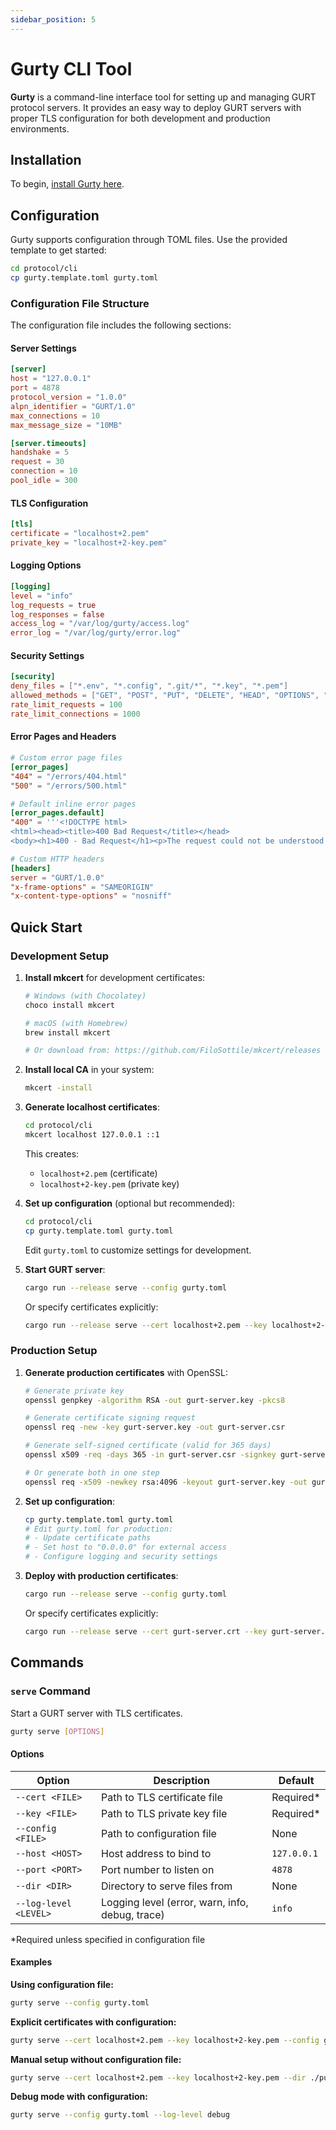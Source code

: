 ```yaml
---
sidebar_position: 5
---
```


# Gurty CLI Tool

**Gurty** is a command-line interface tool for setting up and managing GURT protocol servers. It provides an easy way to deploy GURT servers with proper TLS configuration for both development and production environments.

## Installation

To begin, [install Gurty here](https://gurted.com/download).

## Configuration

Gurty supports configuration through TOML files. Use the provided template to get started:

```bash
cd protocol/cli
cp gurty.template.toml gurty.toml
```

### Configuration File Structure

The configuration file includes the following sections:

#### Server Settings
```toml
[server]
host = "127.0.0.1"
port = 4878
protocol_version = "1.0.0"
alpn_identifier = "GURT/1.0"
max_connections = 10
max_message_size = "10MB"

[server.timeouts]
handshake = 5
request = 30
connection = 10
pool_idle = 300
```

#### TLS Configuration
```toml
[tls]
certificate = "localhost+2.pem"
private_key = "localhost+2-key.pem"
```

#### Logging Options
```toml
[logging]
level = "info"
log_requests = true
log_responses = false
access_log = "/var/log/gurty/access.log"
error_log = "/var/log/gurty/error.log"
```

#### Security Settings
```toml
[security]
deny_files = ["*.env", "*.config", ".git/*", "*.key", "*.pem"]
allowed_methods = ["GET", "POST", "PUT", "DELETE", "HEAD", "OPTIONS", "PATCH"]
rate_limit_requests = 100
rate_limit_connections = 1000
```

#### Error Pages and Headers
```toml
# Custom error page files
[error_pages]
"404" = "/errors/404.html"
"500" = "/errors/500.html"

# Default inline error pages
[error_pages.default]
"400" = '''<!DOCTYPE html>
<html><head><title>400 Bad Request</title></head>
<body><h1>400 - Bad Request</h1><p>The request could not be understood by the server.</p></body></html>'''

# Custom HTTP headers
[headers]
server = "GURT/1.0.0"
"x-frame-options" = "SAMEORIGIN"
"x-content-type-options" = "nosniff"
```

## Quick Start

### Development Setup

1. **Install mkcert** for development certificates:
   ```bash
   # Windows (with Chocolatey)
   choco install mkcert
   
   # macOS (with Homebrew)
   brew install mkcert
   
   # Or download from: https://github.com/FiloSottile/mkcert/releases
   ```

2. **Install local CA** in your system:
   ```bash
   mkcert -install
   ```

3. **Generate localhost certificates**:
   ```bash
   cd protocol/cli
   mkcert localhost 127.0.0.1 ::1
   ```
   This creates:
   - `localhost+2.pem` (certificate)
   - `localhost+2-key.pem` (private key)

4. **Set up configuration** (optional but recommended):
   ```bash
   cd protocol/cli
   cp gurty.template.toml gurty.toml
   ```
   Edit `gurty.toml` to customize settings for development.

5. **Start GURT server**:
   ```bash
   cargo run --release serve --config gurty.toml
   ```
   Or specify certificates explicitly:
   ```bash
   cargo run --release serve --cert localhost+2.pem --key localhost+2-key.pem
   ```

### Production Setup

1. **Generate production certificates** with OpenSSL:
   ```bash
   # Generate private key
   openssl genpkey -algorithm RSA -out gurt-server.key -pkcs8
   
   # Generate certificate signing request
   openssl req -new -key gurt-server.key -out gurt-server.csr
   
   # Generate self-signed certificate (valid for 365 days)
   openssl x509 -req -days 365 -in gurt-server.csr -signkey gurt-server.key -out gurt-server.crt
   
   # Or generate both in one step
   openssl req -x509 -newkey rsa:4096 -keyout gurt-server.key -out gurt-server.crt -days 365 -nodes
   ```

2. **Set up configuration**:
   ```bash
   cp gurty.template.toml gurty.toml
   # Edit gurty.toml for production:
   # - Update certificate paths
   # - Set host to "0.0.0.0" for external access
   # - Configure logging and security settings
   ```

3. **Deploy with production certificates**:
   ```bash
   cargo run --release serve --config gurty.toml
   ```
   Or specify certificates explicitly:
   ```bash
   cargo run --release serve --cert gurt-server.crt --key gurt-server.key --config gurty.toml
   ```

## Commands

### `serve` Command

Start a GURT server with TLS certificates.

```bash
gurty serve [OPTIONS]
```

#### Options

| Option | Description | Default |
|--------|-------------|---------|
| `--cert <FILE>` | Path to TLS certificate file | Required* |
| `--key <FILE>` | Path to TLS private key file | Required* |
| `--config <FILE>` | Path to configuration file | None |
| `--host <HOST>` | Host address to bind to | `127.0.0.1` |
| `--port <PORT>` | Port number to listen on | `4878` |
| `--dir <DIR>` | Directory to serve files from | None |
| `--log-level <LEVEL>` | Logging level (error, warn, info, debug, trace) | `info` |

*Required unless specified in configuration file

#### Examples

**Using configuration file:**
```bash
gurty serve --config gurty.toml
```

**Explicit certificates with configuration:**
```bash
gurty serve --cert localhost+2.pem --key localhost+2-key.pem --config gurty.toml
```

**Manual setup without configuration file:**
```bash
gurty serve --cert localhost+2.pem --key localhost+2-key.pem --dir ./public
```

**Debug mode with configuration:**
```bash
gurty serve --config gurty.toml --log-level debug
```
